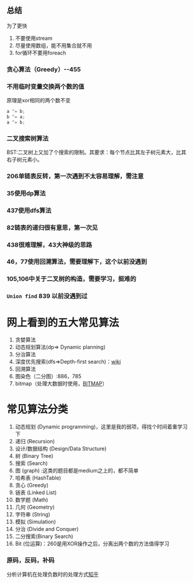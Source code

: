 ## 总结

为了更快

1. 不要使用stream
2. 尽量使用数组，能不用集合就不用
3. for循环不要用foreach

### 贪心算法（Greedy）--455

### 不用临时变量交换两个数的值

原理是xor相同的两个数不变

```java
a ^= b;  
b ^= a;  
a ^= b;  
```

### 二叉搜索树算法
BST:二叉树上又加了个搜索的限制。其要求：每个节点比其左子树元素大，比其右子树元素小。

### 206单链表反转，第一次遇到不太容易理解，需注意

### 35使用dp算法

### 437使用dfs算法

### 82链表的递归很有意思，第一次见

### 438很难理解，43大神级的思路

### 46，77使用回溯算法，需要理解下，这个以前没遇到

### 105,106中关于二叉树的构造，需要学习，挺难的

### `Union find` 839 以前没遇到过

# 网上看到的五大常见算法

1. 贪婪算法
1. 动态规划算法(dp=> Dynamic planning)
1. 分治算法
1. 深度优先搜索(dfs=>Depth-first search)：[wiki](https://zh.wikipedia.org/wiki/%E6%B7%B1%E5%BA%A6%E4%BC%98%E5%85%88%E6%90%9C%E7%B4%A2)
1. 回溯算法
1. 图染色（二分图）:886，785
1. bitmap（处理大数据时使用，[BITMAP](https://github.com/julycoding/The-Art-Of-Programming-By-July/blob/master/ebook/zh/06.07.md)）



# 常见算法分类

1. 动态规划 (Dynamic programming)，这里是我的弱项，得找个时间着重学习下
1. 递归 (Recursion) 
1. 设计/数据结构 (Design/Data Structure)
1. 树 (Binary Tree) 
1. 搜索 (Search)
1. 图 (graph) :这类的题目都是medium之上的，都不简单
1. 哈希表 (HashTable) 
1. 贪心 (Greedy)
1. 链表 (Linked List)
1. 数学题 (Math) 
1. 几何 (Geometry)
1. 字符串 (String)
1. 模拟 (Simulation) 
1. 分治 (Divide and Conquer) 
1. 二分搜索(Binary Search)
1. Bit (位运算)：260是用XOR操作之后，分离出两个数的方法值得学习

### 原码，反码，补码

分析计算机在处理负数时的处理方式[知乎](https://www.zhihu.com/question/20159860)


